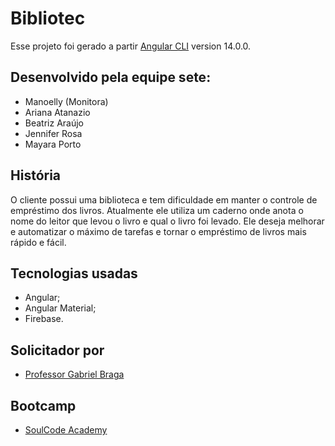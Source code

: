 # Bibliotec

Esse projeto foi gerado a partir [Angular CLI](https://github.com/angular/angular-cli) version 14.0.0.

## Desenvolvido pela equipe sete:

* Manoelly (Monitora)
* Ariana Atanazio
* Beatriz Araújo
* Jennifer Rosa
* Mayara Porto

## História 

O cliente possui uma biblioteca e tem dificuldade em manter o controle de empréstimo dos livros. Atualmente ele utiliza um caderno onde anota o nome do leitor que levou o livro e qual o livro foi levado. Ele deseja melhorar e automatizar o máximo de tarefas e tornar o empréstimo de livros mais rápido e fácil.

## Tecnologias usadas

* Angular;
* Angular Material;
* Firebase.

## Solicitador por

* [Professor Gabriel Braga](https://github.com/gabriel-soulcode)

## Bootcamp

* [SoulCode Academy](https://soulcodeacademy.org) 

